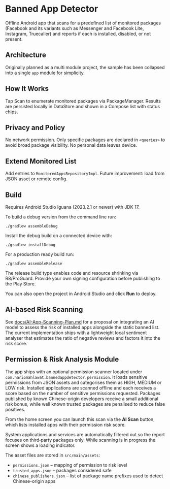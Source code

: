 # Banned App Detector

Offline Android app that scans for a predefined list of monitored packages (Facebook and its variants such as Messenger and Facebook Lite, Instagram, Truecaller) and reports if each is installed, disabled, or not present.

## Architecture

Originally planned as a multi module project, the sample has been collapsed into
a single `app` module for simplicity.

## How It Works

Tap Scan to enumerate monitored packages via PackageManager. Results are persisted locally in DataStore and shown in a Compose list with status chips.

## Privacy and Policy

No network permission. Only specific packages are declared in `<queries>` to avoid broad package visibility. No personal data leaves device.

## Extend Monitored List

Add entries to `MonitoredAppsRepositoryImpl`. Future improvement: load from JSON asset or remote config.

## Build

Requires Android Studio Iguana (2023.2.1 or newer) with JDK 17.

To build a debug version from the command line run:

```
./gradlew assembleDebug
```

Install the debug build on a connected device with:

```
./gradlew installDebug
```

For a production ready build run:

```
./gradlew assembleRelease
```

The release build type enables code and resource shrinking via R8/ProGuard.
Provide your own signing configuration before publishing to the Play Store.

You can also open the project in Android Studio and click **Run** to deploy.




## AI-based Risk Scanning

See [docs/AI-App-Scanning-Plan.md](docs/AI-App-Scanning-Plan.md) for a proposal on integrating an AI model to assess the risk of installed apps alongside the static banned list. The current implementation ships with a lightweight local sentiment analyser that estimates the ratio of negative reviews and factors it into the risk score.

## Permission & Risk Analysis Module

The app ships with an optional permission scanner located under
`com.hariomahlawat.bannedappdetector.permission`. It loads sensitive
permissions from JSON assets and categorises them as HIGH, MEDIUM or LOW
risk. Installed applications are scanned offline and each receives a
score based on the number of sensitive permissions requested. Packages
published by known Chinese-origin developers receive a small additional
risk bonus, while well known trusted packages are penalised to reduce
false positives.

From the home screen you can launch this scan via the **AI Scan** button,
which lists installed apps with their permission risk score.

System applications and services are automatically filtered out so the report
focuses on third‑party packages only. While scanning is in progress the screen
shows a loading indicator.

The asset files are stored in `src/main/assets`:

- `permissions.json` – mapping of permission to risk level
- `trusted_apps.json` – packages considered safe
- `chinese_publishers.json` – list of package name prefixes used to detect
  Chinese-origin apps
